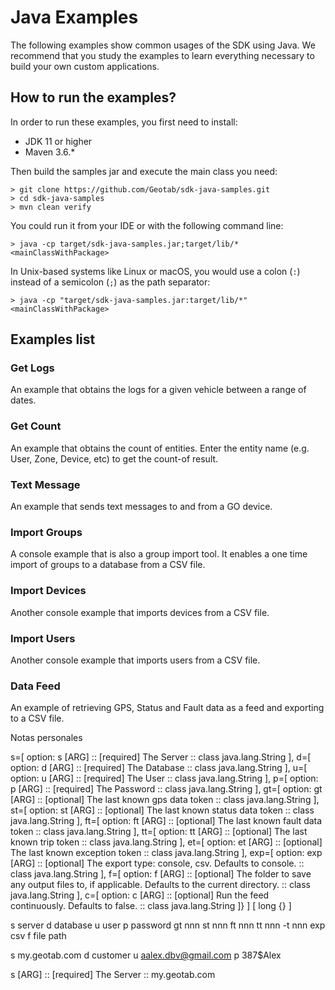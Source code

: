 # Java Examples

The following examples show common usages of the SDK using Java. We recommend that you study the examples to learn
everything necessary to build your own custom applications.

## How to run the examples?

In order to run these examples, you first need to install:

- JDK 11 or higher
- Maven 3.6.*

Then build the samples jar and execute the main class you need:

```shell
> git clone https://github.com/Geotab/sdk-java-samples.git
> cd sdk-java-samples
> mvn clean verify
```

You could run it from your IDE or with the following command line:

```shell
> java -cp target/sdk-java-samples.jar;target/lib/* <mainClassWithPackage>
```
In Unix-based systems like Linux or macOS, you would use a colon (`:`) instead of a semicolon (`;`) as the path separator:

```shell
> java -cp "target/sdk-java-samples.jar:target/lib/*" <mainClassWithPackage>
```

## Examples list

### Get Logs

An example that obtains the logs for a given vehicle between a range of dates.

### Get Count

An example that obtains the count of entities. Enter the entity name (e.g. User, Zone, Device, etc) to get the count-of result.

### Text Message

An example that sends text messages to and from a GO device.

### Import Groups

A console example that is also a group import tool. It enables a one time import of groups to a database from a CSV
file.

### Import Devices

Another console example that imports devices from a CSV file.

### Import Users

Another console example that imports users from a CSV file.

### Data Feed

An example of retrieving GPS, Status and Fault data as a feed and exporting to a CSV file.


Notas personales 

s=[ option: s  [ARG] :: [required] The Server :: class java.lang.String ], 
d=[ option: d  [ARG] :: [required] The Database :: class java.lang.String ], 
u=[ option: u  [ARG] :: [required] The User :: class java.lang.String ], 
p=[ option: p  [ARG] :: [required] The Password :: class java.lang.String ], 
gt=[ option: gt  [ARG] :: [optional] The last known gps data token :: class java.lang.String ], 
st=[ option: st  [ARG] :: [optional] The last known status data token :: class java.lang.String ], 
ft=[ option: ft  [ARG] :: [optional] The last known fault data token :: class java.lang.String ], 
tt=[ option: tt  [ARG] :: [optional] The last known trip token :: class java.lang.String ], 
et=[ option: et  [ARG] :: [optional] The last known exception token :: class java.lang.String ], 
exp=[ option: exp  [ARG] :: [optional] The export type: console, csv. Defaults to console. :: class java.lang.String ], 
f=[ option: f  [ARG] :: [optional] The folder to save any output files to, if applicable. Defaults to the current directory. :: class java.lang.String ], 
c=[ option: c  [ARG] :: [optional] Run the feed continuously. Defaults to false. :: class java.lang.String ]} ] [ long {} ]

s server d database u user p password gt nnn st nnn ft nnn tt nnn -t nnn exp csv f file path

s my.geotab.com d customer u aalex.dbv@gmail.com p 387$Alex

s  [ARG] :: [required] The Server :: my.geotab.com  
